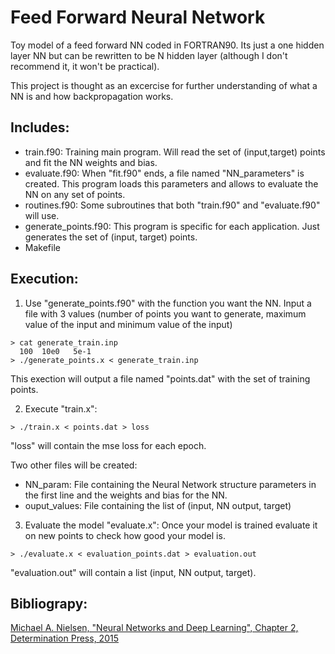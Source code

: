 # Feed Forward Neural Network

Toy model of a feed forward NN coded in FORTRAN90.
Its just a one hidden layer NN but can be rewritten to be N hidden layer (although I don't
recommend it, it won't be practical).

This project is thought as an excercise for further understanding of what a NN is  and
how backpropagation works.

## Includes:
- train.f90: Training main program. Will read the set of (input,target) points and 
fit the NN weights and bias.
- evaluate.f90: When "fit.f90" ends, a file named "NN_parameters" is created. This
program loads this parameters and allows to evaluate the NN on any set of points.
- routines.f90: Some subroutines that both "train.f90" and "evaluate.f90" will use.
- generate_points.f90: This program is specific for each application. Just generates the
set of (input, target) points.
- Makefile

## Execution:
1. Use "generate_points.f90" with the function you want the NN. Input a file with 3 values (number
of points you want to generate, maximum value of the input and minimum value of the input)
```
> cat generate_train.inp
  100  10e0   5e-1
> ./generate_points.x < generate_train.inp
```
This exection will output a file named "points.dat" with the set of training points.

2. Execute "train.x":
```
> ./train.x < points.dat > loss
```
"loss" will contain the mse loss for each epoch.

Two other files will be created:

* NN_param: File containing the Neural Network structure parameters in the 
first line and the weights and bias for the NN.
* ouput_values: File containing the list of (input, NN output, target)

3. Evaluate the model "evaluate.x":
Once your model is trained evaluate it on new points to check how good your model
is.
```
> ./evaluate.x < evaluation_points.dat > evaluation.out
```
"evaluation.out" will contain a list (input, NN output, target).

## Bibliograpy:
[Michael A. Nielsen, "Neural Networks and Deep Learning", Chapter 2, Determination Press, 2015](http://neuralnetworksanddeeplearning.com/chap2.html)

